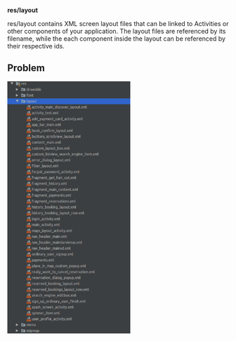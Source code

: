 

**res/layout**

res/layout contains XML screen layout files that can be linked to Activities or other components of your application. The layout files are referenced by its filename, while the each component inside the layout can be referenced by their respective ids.


## Problem

<img src="/problem_image.png" width="280" />
